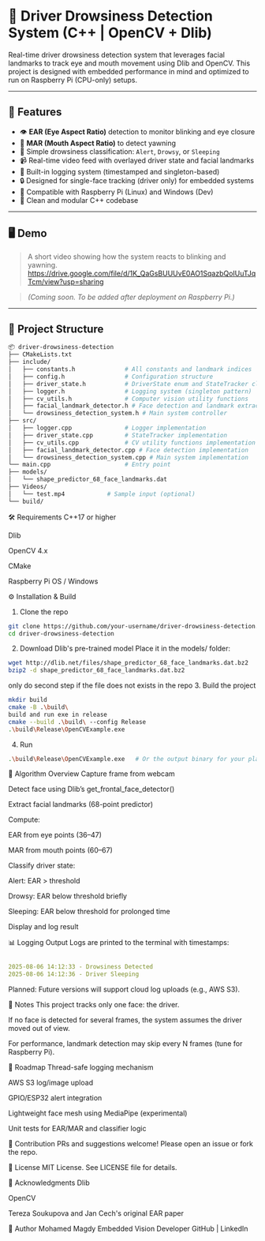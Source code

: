 


# 🛑 Driver Drowsiness Detection System (C++ | OpenCV + Dlib)

Real-time driver drowsiness detection system that leverages facial landmarks to track eye and mouth movement using Dlib and OpenCV. This project is designed with embedded performance in mind and optimized to run on Raspberry Pi (CPU-only) setups.  



---

## 🚀 Features

- 👁️ **EAR (Eye Aspect Ratio)** detection to monitor blinking and eye closure
- 👄 **MAR (Mouth Aspect Ratio)** to detect yawning
- 🧠 Simple drowsiness classification: `Alert`, `Drowsy`, or `Sleeping`
- 📹 Real-time video feed with overlayed driver state and facial landmarks
- 🧾 Built-in logging system (timestamped and singleton-based)
- 🔒 Designed for single-face tracking (driver only) for embedded systems
- 🐧 Compatible with Raspberry Pi (Linux) and Windows (Dev)
- 🧠 Clean and modular C++ codebase

---

## 🖥️ Demo

> A short video showing how the system reacts to blinking and yawning.
> https://drive.google.com/file/d/1K_QaGsBUUUvE0AO1SqazbQoIUuTJqTcm/view?usp=sharing
 
> _(Coming soon. To be added after deployment on Raspberry Pi.)_

---

## 📁 Project Structure

```bash
📦 driver-drowsiness-detection
├── CMakeLists.txt
├── include/
│   ├── constants.h              # All constants and landmark indices
│   ├── config.h                 # Configuration structure
│   ├── driver_state.h           # DriverState enum and StateTracker class
│   ├── logger.h                 # Logging system (singleton pattern)
│   ├── cv_utils.h               # Computer vision utility functions
│   ├── facial_landmark_detector.h # Face detection and landmark extraction
│   └── drowsiness_detection_system.h # Main system controller
├── src/
│   ├── logger.cpp               # Logger implementation
│   ├── driver_state.cpp         # StateTracker implementation  
│   ├── cv_utils.cpp             # CV utility functions implementation
│   ├── facial_landmark_detector.cpp # Face detection implementation
│   └── drowsiness_detection_system.cpp # Main system implementation
└── main.cpp                     # Entry point
├── models/
│   └── shape_predictor_68_face_landmarks.dat
├── Videos/
│   └── test.mp4            # Sample input (optional)
└── build/
```


🛠️ Requirements
C++17 or higher

Dlib

OpenCV 4.x

CMake

Raspberry Pi OS / Windows

⚙️ Installation & Build
1. Clone the repo
```bash
git clone https://github.com/your-username/driver-drowsiness-detection.git
cd driver-drowsiness-detection
```
2. Download Dlib's pre-trained model
Place it in the models/ folder:
```bash
wget http://dlib.net/files/shape_predictor_68_face_landmarks.dat.bz2
bzip2 -d shape_predictor_68_face_landmarks.dat.bz2
```
only do second step if the file does not exists in the repo
3. Build the project
```bash
mkdir build
cmake -B .\build\
build and run exe in release
cmake --build .\build\ --config Release
.\build\Release\OpenCVExample.exe
```

4. Run
```bash
.\build\Release\OpenCVExample.exe   # Or the output binary for your platform
```

🧠 Algorithm Overview
Capture frame from webcam

Detect face using Dlib’s get_frontal_face_detector()

Extract facial landmarks (68-point predictor)

Compute:

EAR from eye points (36–47)

MAR from mouth points (60–67)

Classify driver state:

Alert: EAR > threshold

Drowsy: EAR below threshold briefly

Sleeping: EAR below threshold for prolonged time

Display and log result

📊 Logging Output
Logs are printed to the terminal with timestamps:

```yaml

2025-08-06 14:12:33 - Drowsiness Detected
2025-08-06 14:12:36 - Driver Sleeping
```
Planned: Future versions will support cloud log uploads (e.g., AWS S3).

📌 Notes
This project tracks only one face: the driver.

If no face is detected for several frames, the system assumes the driver moved out of view.

For performance, landmark detection may skip every N frames (tune for Raspberry Pi).

📅 Roadmap
 Thread-safe logging mechanism

 AWS S3 log/image upload

 GPIO/ESP32 alert integration

 Lightweight face mesh using MediaPipe (experimental)

 Unit tests for EAR/MAR and classifier logic

🤝 Contribution
PRs and suggestions welcome! Please open an issue or fork the repo.

📄 License
MIT License. See LICENSE file for details.

🙏 Acknowledgments
Dlib

OpenCV

Tereza Soukupova and Jan Cech's original EAR paper

👤 Author
Mohamed Magdy
Embedded Vision Developer
GitHub | LinkedIn

